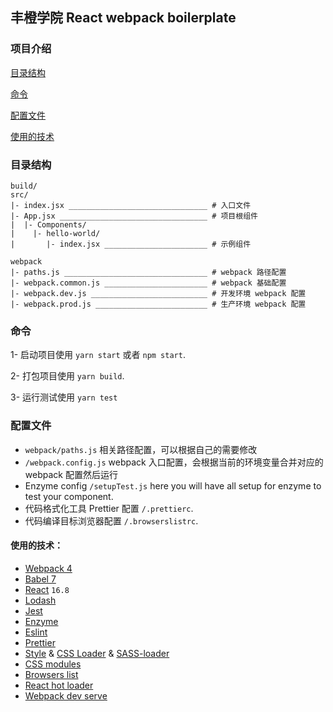 ## 丰橙学院 React webpack boilerplate

### 项目介绍
[目录结构](#目录结构)

[命令](#命令)

[配置文件](#配置文件)

[使用的技术](#使用的技术)

### 目录结构

````
build/
src/
|- index.jsx _______________________________ # 入口文件
|- App.jsx _________________________________ # 项目根组件
|  |- Components/
|    |- hello-world/
|       |- index.jsx _______________________ # 示例组件

webpack
|- paths.js ________________________________ # webpack 路径配置
|- webpack.common.js _______________________ # webpack 基础配置
|- webpack.dev.js __________________________ # 开发环境 webpack 配置
|- webpack.prod.js _________________________ # 生产环境 webpack 配置
````


### 命令

1- 启动项目使用 `yarn start` 或者 `npm start`.

2- 打包项目使用 `yarn build`.

3- 运行测试使用 `yarn test`


### 配置文件
* `webpack/paths.js` 相关路径配置，可以根据自己的需要修改
* `/webpack.config.js` webpack 入口配置，会根据当前的环境变量合并对应的 webpack 配置然后运行
* Enzyme config `/setupTest.js` here you will have all setup for enzyme to test your component.
* 代码格式化工具 Prettier 配置 `/.prettierc`.
* 代码编译目标浏览器配置 `/.browserslistrc`.


#### 使用的技术：


* [Webpack 4](https://github.com/webpack/webpack)
* [Babel 7](https://github.com/babel/babel)
* [React](https://github.com/facebook/react) `16.8`
* [Lodash](https://github.com/lodash/lodash)
* [Jest](https://github.com/facebook/jest)
* [Enzyme](http://airbnb.io/enzyme/)
* [Eslint](https://github.com/eslint/eslint/)
* [Prettier](https://github.com/prettier/prettier)
* [Style](https://github.com/webpack-contrib/style-loader) & [CSS Loader](https://github.com/webpack-contrib/css-loader) & [SASS-loader](https://github.com/webpack-contrib/sass-loader)
* [CSS modules](https://github.com/css-modules/css-modules)
* [Browsers list](https://github.com/browserslist/browserslist)
* [React hot loader](https://github.com/gaearon/react-hot-loader)
* [Webpack dev serve](https://github.com/webpack/webpack-dev-server)
